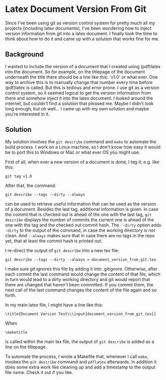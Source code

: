 # Latex Document Version From Git

Since I've been using git as version control system for pretty much all my
projects (including latex documents), I've been wondering how to inject version
information from git into a latex document. I finally took the time to think
about how to do it and came up with a solution that works fine for me.


## Background

I wanted to include the version of a document that I created using (pdf)latex
into the document. So for example, on the titlepage of the document underneath
the title there should be a line like this: 'v1.0' or what ever. One way to
archive this is to manually change that number every time before (pdf)latex is
called. But this is tedious and error prone. I use git as a version control
system, so it seemed logical to get the version information from there and
somehow inject it into the latex document. I looked around the internet, but
couldn't find a solution that pleased me. Maybe I didn't look long enough, but
oh well... I came up with my own solution and maybe you're interested in it.


## Solution

My solution involves the `git describe` command and `make` to automate the
build process. I work on a Linux machine, so I don't know how easy it would be
to port this to Windows or Mac or what ever OS you might use.

First of all, when ever a new version of a document is done, I tag it, e.g.
like this:

    git tag v1.0

After that, the command:

    git describe --tags --dirty --always

can be used to retrieve useful information that can be used as the version of
a document. Besides the last tag, additional information is given. In case the
commit that is checked out is ahead of the one with the last tag, `git
describe` displays the number of commits the current one is ahead of the one
with the tag and the checked out commit hash. The `--dirty` option adds
`-dirty` to the output of the command, in case the working directory is not
clean. And `--always` makes sure that in case there are no tags in the repo
yet, that at least the commit hash is printed out.

I re-direct the output of `git describe` into a new tex file:

    git describe --tags --dirty --always > document_version_from_git.tex

I make sure git ignores this file by adding it into .gitignore. Otherwise,
after each commit the last command would change the content of that file, which
in turn would lead to a dirty working directory and git would report that there
are changed that haven't been committed. If you commit them, the next call of
the last command changes the content of the file again and so forth.

In my main latex file, I might have a line like this:

    \title{Document Version Test\\\input{document_version_from_git.tex}}

When

    \maketitle

is called within the main tex file, the output of `git describe` is added as a
line on the titlepage.

To automate the process, I wrote a Makefile that, whenever I call `make`,
invokes the `git describe` command and `pdflatex` afterwards. In addition it
does some extra work like cleaning up and add a timestamp to the output file
name. Check it out if you like.

